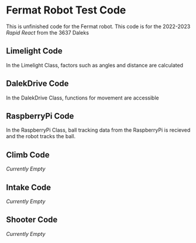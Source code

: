 # Fermat Robot Test Code
This is unfinished code for the Fermat robot.
This code is for the 2022-2023 *Rapid React* from the 3637 Daleks
## Limelight Code
In the Limelight Class, factors such as angles and distance are calculated
## DalekDrive Code
In the DalekDrive Class, functions for movement are accessible
## RaspberryPi Code
In the RaspberryPi Class, ball tracking data from the RaspberryPi is recieved and the robot tracks the ball.
## Climb Code
*Currently Empty*
## Intake Code
*Currently Empty*
## Shooter Code
*Currently Empty*